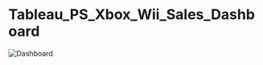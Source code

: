 # Tableau_PS_Xbox_Wii_Sales_Dashboard

![Dashboard](https://github.com/AlexMaAU/Tableau_PS_Xbox_Wii_Sales_Dashboard/assets/130563062/0ab3a7da-9115-4af5-95de-708244b72c0e)
